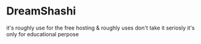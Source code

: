 # DreamShashi
it's roughly use for the free hosting &amp; roughly uses don't take it seriosly it's only for educational perpose 
